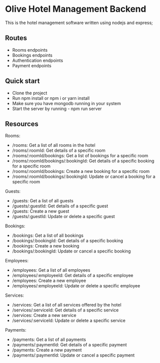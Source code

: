 # Olive Hotel Management Backend
This is the hotel management software written using nodejs and express;

## Routes
- Rooms endpoints
- Bookings endpoints
- Authentication endpoints
- Payment endpoints

## Quick start
- Clone the project
- Run npm install or npm i or yarn install
- Make sure you have mongodb running in your system
- Start the server by running - npm run server

## Resources
Rooms:
- /rooms: Get a list of all rooms in the hotel
- /rooms/:roomId: Get details of a specific room
- /rooms/:roomId/bookings: Get a list of bookings for a specific room
- /rooms/:roomId/bookings/:bookingId: Get details of a specific booking for a specific room
- /rooms/:roomId/bookings: Create a new booking for a specific room
- /rooms/:roomId/bookings/:bookingId: Update or cancel a booking for a specific room

Guests:
- /guests: Get a list of all guests
- /guests/:guestId: Get details of a specific guest
- /guests: Create a new guest
- /guests/:guestId: Update or delete a specific guest

Bookings:
- /bookings: Get a list of all bookings
- /bookings/:bookingId: Get details of a specific booking
- /bookings: Create a new booking
- /bookings/:bookingId: Update or cancel a specific booking

Employees:
- /employees: Get a list of all employees
- /employees/:employeeId: Get details of a specific employee
- /employees: Create a new employee
- /employees/:employeeId: Update or delete a specific employee

Services:
- /services: Get a list of all services offered by the hotel
- /services/:serviceId: Get details of a specific service
- /services: Create a new service
- /services/:serviceId: Update or delete a specific service

Payments:
- /payments: Get a list of all payments
- /payments/:paymentId: Get details of a specific payment
- /payments: Create a new payment
- /payments/:paymentId: Update or cancel a specific payment